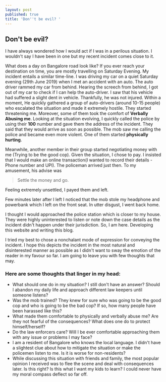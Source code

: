 ```yaml
---
layout: post
published: true
title: 'Don''t be evil? '
---
```

## Don't be evil? 

I have always wondered how I would act if I was in a perilous situation. I wouldn't say I have been in one but my recent incident comes close to it.


What does a day on Bangalore road look like? If you ever reach your destination on time, you are mostly travelling on Saturday Evening. My incident entails a similar time-line. I was driving my car on a quiet Saturday evening (29th June 2019) when I met an accident with an auto. The auto driver rammed my car from behind. Hearing the screech from behind, I got out of my car to check if I can help the auto-driver. I saw that his vehicle had suffered a slight dent in vehicle. Thankfully, he was not injured. Within a moment, He quickly gathered a group of auto-drivers (around 10-15 people) who escalated the situation and made it extremely hostile. They started threatening me. Moreover, some of them took the comfort of **Verbally Abusing me**. Looking at the situation evolving, I quickly called the police by using their **100** number and gave them the address of the incident. They said that they would arrive as soon as possible. 
The mob saw me calling the police and became even more violent. One of them started **physically hurting**. 

Meanwhile, another member in their group started negotiating money with me (Trying to be the good cop). Given the situation, I chose to pay. I insisted that I would make an online transaction(I wanted to record their details - Phone number and UPI). The policeman arrived just then. To my amusement, his advise was 
> Settle the money and go.

Feeling extremely unsettled, I payed them and left.

Few minutes later after I left I noticed that the mob stole my headphone and powerbank which I left on the front seat. In utter disgust, I went back home. 

 I thought I would approached the police station which is closer to my house. They were highly uninterested to listen or note down the case details as the incident didn't happen under their jurisdiction. So, I am here. Developing this website and writing this blog.
 
 I tried my best to chose a nonchalant mode of expression for conveying the incident. I hope this depicts the incident in the most natural and disinterested manner as possible as I didn't want to sway the emotion of the reader in my favour so far. I am going to leave you with few thoughts that may. 

### Here are some thoughts that linger in my head:
- What should one do in my situation? I still don't have an answer? Should I abandon my daily life and approach different law keepers until someone listens? 
- Was the mob trained? They knew for sure who was going to be the good cop and who is going to be the bad cop? If so, how many people have been harassed like this?
- What made them comfortable to physically and verbally abuse me? Are they not fearful of the consequences? What does one do to protect himself/herself?
- Do the law enforcers care? Will I be ever comfortable approaching them with any issue or problems I may face?
- I am a resident of Bangalore who knows the local language. I didn't have a slightest clue about how to mitigate the situation or make the policemen listen to me. Is it is worse for non-residents?
- While discussing this situation with friends and family, the most popular opinion I received was to flee the scene and deal with consequences later. Is this right? Is this what I want my kids to learn? I could never have my moral compass deflect so far off.
